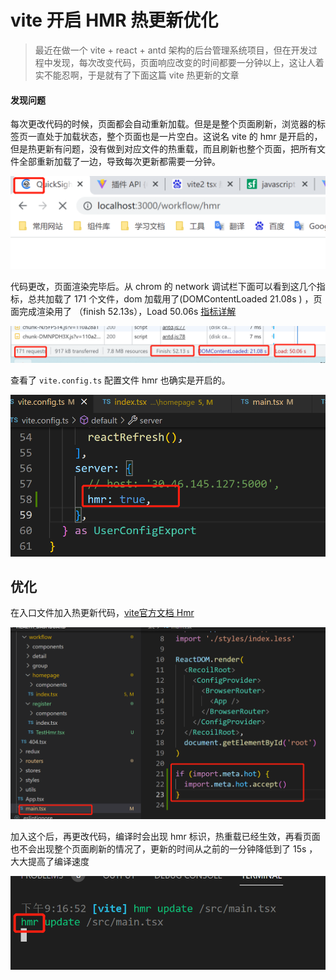# vite 开启 HMR 热更新优化

> 最近在做一个 vite + react + antd 架构的后台管理系统项目，但在开发过程中发现，每次改变代码，页面响应改变的时间都要一分钟以上，这让人着实不能忍啊，于是就有了下面这篇 vite 热更新的文章

#### 发现问题

每次更改代码的时候，页面都会自动重新加载。但是是整个页面刷新，浏览器的标签页一直处于加载状态，整个页面也是一片空白。这说名 vite 的 hmr 是开启的，但是热更新有问题，没有做到对应文件的热重载，而且刷新也整个页面，把所有文件全部重新加载了一边，导致每次更新都需要一分钟。

![image-20221029210627764](../../.vuepress/public/img/image-20221029210627764.png)



代码更改，页面渲染完毕后。从 chrom 的 network 调试栏下面可以看到这几个指标，总共加载了 171 个文件，dom 加载用了(DOMContentLoaded 21.08s ) ，页面完成渲染用了 （finish 52.13s），Load 50.06s  [指标详解](https://blog.csdn.net/qq_33539213/article/details/105999724)

![image-20221029210601324](../../.vuepress/public/img/image-20221029210601324.png)



查看了 `vite.config.ts` 配置文件 hmr 也确实是开启的。

![image-20221029210136832](../../.vuepress/public/img/image-20221029210136832.png)



## 优化

在入口文件加入热更新代码，[vite官方文档 Hmr](https://vitejs.cn/guide/api-hmr.html)

![image-20221029211623914](../../.vuepress/public/img/image-20221029211623914.png)



加入这个后，再更改代码，编译时会出现 hmr 标识，热重载已经生效，再看页面也不会出现整个页面刷新的情况了，更新的时间从之前的一分钟降低到了 15s ，大大提高了编译速度

![image-20221029211756657](../../.vuepress/public/img/image-20221029211756657.png)